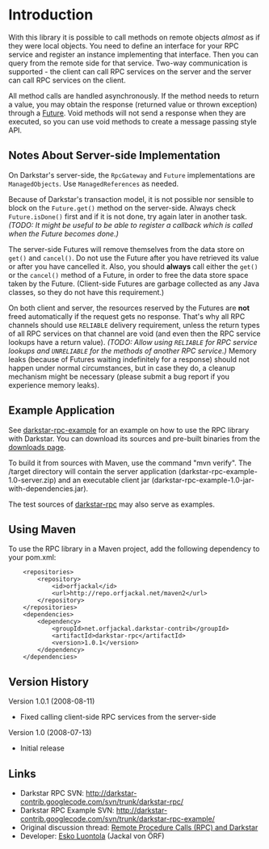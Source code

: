 # Introduction #

With this library it is possible to call methods on remote objects _almost_ as if they were local objects. You need to define an interface for your RPC service and register an instance implementing that interface. Then you can query from the remote side for that service. Two-way communication is supported - the client can call RPC services on the server and the server can call RPC services on the client.

All method calls are handled asynchronously. If the method needs to return a value, you may obtain the response (returned value or thrown exception) through a [Future](http://java.sun.com/javase/6/docs/api/java/util/concurrent/Future.html). Void methods will not send a response when they are executed, so you can use void methods to create a message passing style API.


## Notes About Server-side Implementation ##

On Darkstar's server-side, the `RpcGateway` and `Future` implementations are `ManagedObjects`. Use `ManagedReferences` as needed.

Because of Darkstar's transaction model, it is not possible nor sensible to block on the `Future.get()` method on the server-side. Always check `Future.isDone()` first and if it is not done, try again later in another task. _(TODO: It might be useful to be able to register a callback which is called when the Future becomes done.)_

The server-side Futures will remove themselves from the data store on `get()` and `cancel()`. Do not use the Future after you have retrieved its value or after you have cancelled it. Also, you should **always** call either the `get()` or the `cancel()` method of a Future, in order to free the data store space taken by the Future. (Client-side Futures are garbage collected as any Java classes, so they do not have this requirement.)

On both client and server, the resources reserved by the Futures are **not** freed automatically if the request gets no response. That's why all RPC channels should use `RELIABLE` delivery requirement, unless the return types of all RPC services on that channel are void (and even then the RPC service lookups have a return value). _(TODO: Allow using `RELIABLE` for RPC service lookups and `UNRELIABLE` for the methods of another RPC service.)_ Memory leaks (because of Futures waiting indefinitely for a response) should not happen under normal circumstances, but in case they do, a cleanup mechanism might be necessary (please submit a bug report if you experience memory leaks).


## Example Application ##

See [darkstar-rpc-example](http://code.google.com/p/darkstar-contrib/source/browse/trunk/darkstar-rpc-example/) for an example on how to use the RPC library with Darkstar. You can download its sources and pre-built binaries from the [downloads page](http://code.google.com/p/darkstar-contrib/downloads/list).

To build it from sources with Maven, use the command "mvn verify". The /target directory will contain the server application (darkstar-rpc-example-1.0-server.zip) and an executable client jar (darkstar-rpc-example-1.0-jar-with-dependencies.jar).

The test sources of [darkstar-rpc](http://code.google.com/p/darkstar-contrib/source/browse/trunk/darkstar-rpc/) may also serve as examples.


## Using Maven ##

To use the RPC library in a Maven project, add the following dependency to your pom.xml:

```
    <repositories>
        <repository>
            <id>orfjackal</id>
            <url>http://repo.orfjackal.net/maven2</url>
        </repository>
    </repositories>
    <dependencies>
        <dependency>
            <groupId>net.orfjackal.darkstar-contrib</groupId>
            <artifactId>darkstar-rpc</artifactId>
            <version>1.0.1</version>
        </dependency>
    </dependencies>
```


## Version History ##

Version 1.0.1 (2008-08-11)
  * Fixed calling client-side RPC services from the server-side

Version 1.0 (2008-07-13)
  * Initial release


## Links ##

  * Darkstar RPC SVN: http://darkstar-contrib.googlecode.com/svn/trunk/darkstar-rpc/
  * Darkstar RPC Example SVN: http://darkstar-contrib.googlecode.com/svn/trunk/darkstar-rpc-example/
  * Original discussion thread: [Remote Procedure Calls (RPC) and Darkstar](http://www.projectdarkstar.com/component/option,com_smf/Itemid,99999999/topic,470.0)
  * Developer: [Esko Luontola](http://www.orfjackal.net/) (Jackal von ÖRF)